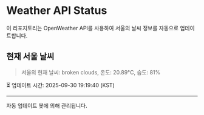 
# Weather API Status

이 리포지토리는 OpenWeather API를 사용하여 서울의 날씨 정보를 자동으로 업데이트합니다.

## 현재 서울 날씨
> 서울의 현재 날씨: broken clouds, 온도: 20.89°C, 습도: 81%

⏳ 업데이트 시간: 2025-09-30 19:19:40 (KST)

---
자동 업데이트 봇에 의해 관리됩니다.

